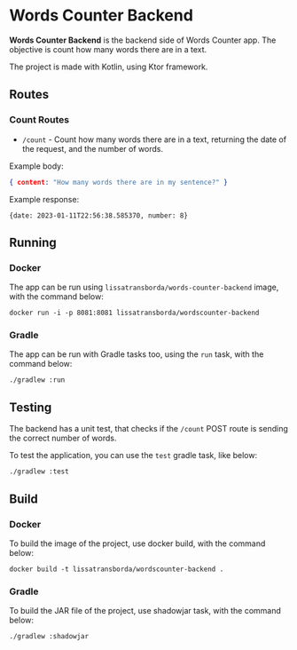 # Words Counter Backend

**Words Counter Backend** is the backend side of Words Counter app. The objective is count how many words there are in a text.

The project is made with Kotlin, using Ktor framework.

## Routes

### Count Routes

- `/count` - Count how many words there are in a text, returning the date of the request, and the number of words.

Example body:

```json
{ content: "How many words there are in my sentence?" }
```

Example response:

```
{date: 2023-01-11T22:56:38.585370, number: 8}
```

## Running

### Docker

The app can be run using `lissatransborda/words-counter-backend` image, with the command below:

```shell
docker run -i -p 8081:8081 lissatransborda/wordscounter-backend
```

### Gradle

The app can be run with Gradle tasks too, using the `run` task, with the command below:

```shell
./gradlew :run
```

## Testing

The backend has a unit test, that checks if the `/count` POST route is sending the correct number of words.

To test the application, you can use the `test` gradle task, like below:

```shell
./gradlew :test
```

## Build

### Docker

To build the image of the project, use docker build, with the command below:

```shell
docker build -t lissatransborda/wordscounter-backend .
```

### Gradle

To build the JAR file of the project, use shadowjar task, with the command below:

```shell
./gradlew :shadowjar
```